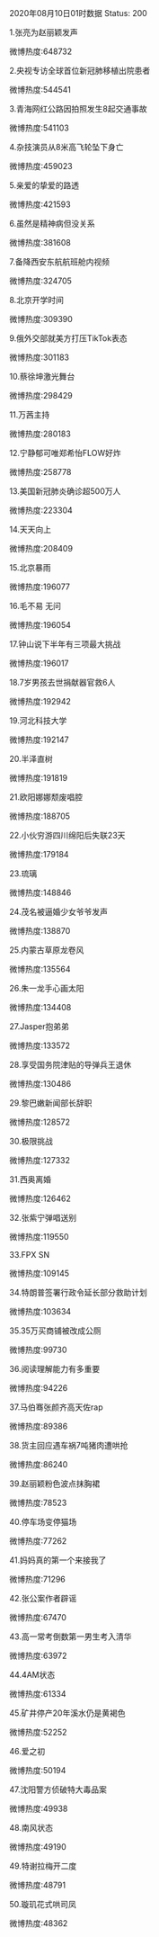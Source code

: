 2020年08月10日01时数据
Status: 200

1.张亮为赵丽颖发声

微博热度:648732

2.央视专访全球首位新冠肺移植出院患者

微博热度:544541

3.青海网红公路因拍照发生8起交通事故

微博热度:541103

4.杂技演员从8米高飞轮坠下身亡

微博热度:459023

5.亲爱的挚爱的路透

微博热度:421593

6.虽然是精神病但没关系

微博热度:381608

7.备降西安东航航班舱内视频

微博热度:324705

8.北京开学时间

微博热度:309390

9.俄外交部就美方打压TikTok表态

微博热度:301183

10.蔡徐坤激光舞台

微博热度:298429

11.万茜主持

微博热度:280183

12.宁静郁可唯郑希怡FLOW好炸

微博热度:258778

13.美国新冠肺炎确诊超500万人

微博热度:223304

14.天天向上

微博热度:208409

15.北京暴雨

微博热度:196077

16.毛不易 无问

微博热度:196054

17.钟山说下半年有三项最大挑战

微博热度:196017

18.7岁男孩去世捐献器官救6人

微博热度:192942

19.河北科技大学

微博热度:192147

20.半泽直树

微博热度:191819

21.欧阳娜娜颓废唱腔

微博热度:188705

22.小伙穷游四川绵阳后失联23天

微博热度:179184

23.琉璃

微博热度:148846

24.茂名被逼婚少女爷爷发声

微博热度:138870

25.内蒙古草原龙卷风

微博热度:135564

26.朱一龙手心画太阳

微博热度:134408

27.Jasper抱弟弟

微博热度:133572

28.享受国务院津贴的导弹兵王退休

微博热度:130486

29.黎巴嫩新闻部长辞职

微博热度:128572

30.极限挑战

微博热度:127332

31.西奥离婚

微博热度:126462

32.张紫宁弹唱送别

微博热度:119550

33.FPX SN

微博热度:109145

34.特朗普签署行政令延长部分救助计划

微博热度:103634

35.35万买商铺被改成公厕

微博热度:99730

36.阅读理解能力有多重要

微博热度:94226

37.马伯骞张颜齐高天佐rap

微博热度:89386

38.货主回应遇车祸7吨猪肉遭哄抢

微博热度:86240

39.赵丽颖粉色波点抹胸裙

微博热度:78523

40.停车场变停猫场

微博热度:77262

41.妈妈真的第一个来接我了

微博热度:71296

42.张公案作者辟谣

微博热度:67470

43.高一常考倒数第一男生考入清华

微博热度:63972

44.4AM状态

微博热度:61334

45.矿井停产20年溪水仍是黄褐色

微博热度:52252

46.爱之初

微博热度:50194

47.沈阳警方侦破特大毒品案

微博热度:49938

48.南风状态

微博热度:49190

49.特谢拉梅开二度

微博热度:48791

50.璇玑花式哄司凤

微博热度:48362

